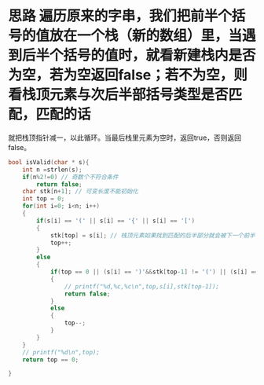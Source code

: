 # 思路 遍历原来的字串，我们把前半个括号的值放在一个栈（新的数组）里，当遇到后半个括号的值时，就看新建栈内是否为空，若为空返回false；若不为空，则看栈顶元素与次后半部括号类型是否匹配，匹配的话
就把栈顶指针减一，以此循环。当最后栈里元素为空时，返回true，否则返回false。
```c
bool isValid(char * s){
    int n =strlen(s);
    if(n%2!=0) // 奇数个不符合条件
        return false;
    char stk[n+1]; // 可变长度不能初始化
    int top = 0;
    for(int i=0; i<n; i++)
    {
        if(s[i] == '(' || s[i] == '{' || s[i] == '[')
        {
            stk[top] = s[i]; // 栈顶元素如果找到匹配的后半部分就会被下一个前半部分(下一个栈顶元素（（，{，或[）)覆盖
            top++;
        }
        else
        {
            if(top == 0 || (s[i] == ')'&&stk[top-1] != '(') || (s[i] == '}'&&stk[top-1] != '{') || (s[i] == ']'&&stk[top-1] != '['))
            {
                // printf("%d,%c,%c\n",top,s[i],stk[top-1]);
                return false;
            }
            else
            {
                top--;
            }
        }
    }
    // printf("%d\n",top);
    return top == 0;

}
```
